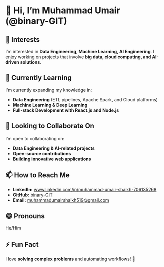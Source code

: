 # 👋 Hi, I’m Muhammad Umair (@binary-GIT)  

## 👀 Interests  
I’m interested in **Data Engineering, Machine Learning, AI Engineering**. I enjoy working on projects that involve **big data, cloud computing, and AI-driven solutions**.  

## 🌱 Currently Learning  
I'm currently expanding my knowledge in:  
- **Data Engineering** (ETL pipelines, Apache Spark, and Cloud platforms)  
- **Machine Learning & Deep Learning**   
- **Full-stack Development with React.js and Node.js**  

## 💞️ Looking to Collaborate On  
I’m open to collaborating on:
- **Data Engineering & AI-related projects**  
- **Open-source contributions**  
- **Building innovative web applications**  

## 📫 How to Reach Me  
- **LinkedIn:** www.linkedin.com/in/muhammad-umair-shaikh-706135268  
- **GitHub:** [binary-GIT](https://github.com/binary-GIT)  
- **Email:** muhammadumairshaikh519@gmail.com

## 😄 Pronouns  
He/Him  

## ⚡ Fun Fact  
I love **solving complex problems** and automating workflows! 🚀  

<!---
binary-GIT/binary-GIT is a ✨ special ✨ repository because its `README.md` (this file) appears on your GitHub profile.
You can click the Preview link to take a look at your changes.
--->
